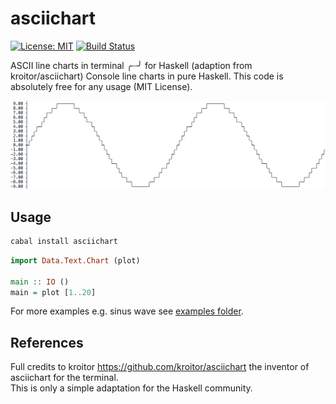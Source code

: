 # asciichart
[![License: MIT](https://img.shields.io/badge/License-MIT-brightgreen.svg)](https://opensource.org/licenses/MIT)
[![Build Status](https://travis-ci.org/madnight/asciichart.svg?branch=master)](https://travis-ci.org/madnight/asciichart)

ASCII line charts in terminal ╭┈╯ for Haskell (adaption from kroitor/asciichart)
Console line charts in pure Haskell. This code is absolutely free for any usage (MIT License).

![](example.png)

## Usage
```bash
cabal install asciichart
```

```haskell
import Data.Text.Chart (plot)

main :: IO ()
main = plot [1..20]
```

For more examples e.g. sinus wave see [examples folder](https://github.com/madnight/asciichart/tree/master/examples).

## References

Full credits to kroitor https://github.com/kroitor/asciichart the inventor of asciichart for the terminal.  
This is only a simple adaptation for the Haskell community.
